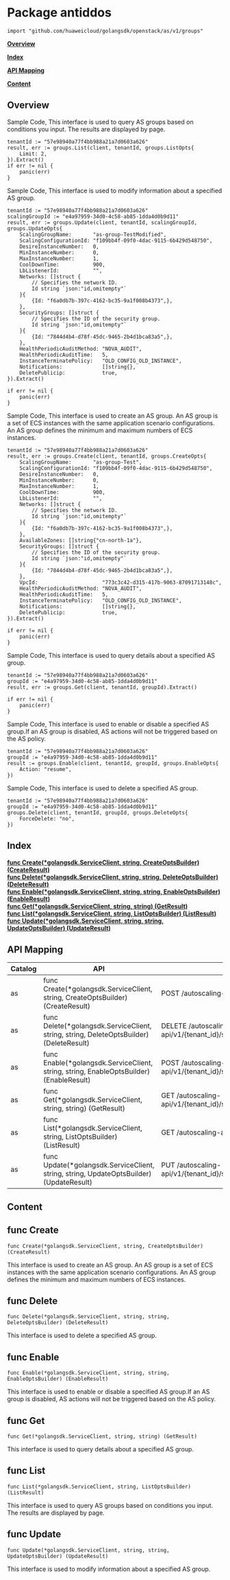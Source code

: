 # Package antiddos
    import "github.com/huaweicloud/golangsdk/openstack/as/v1/groups"
**[Overview](#overview)**  

**[Index](#index)**  

**[API Mapping](#api-mapping)**  

**[Content](#content)**  

## Overview


Sample Code, This interface is used to query AS groups based on conditions you input. The results are displayed by page.

    tenantId := "57e98940a77f4bb988a21a7d0603a626"
    result, err := groups.List(client, tenantId, groups.ListOpts{
        Limit: 2,
    }).Extract()
    if err != nil {
        panic(err)
    }
    
Sample Code, This interface is used to modify information about a specified AS group.

    
    tenantId := "57e98940a77f4bb988a21a7d0603a626"
    scalingGroupId := "e4a97959-34d0-4c58-ab85-1dda4d0b9d11"
    result, err := groups.Update(client, tenantId, scalingGroupId, groups.UpdateOpts{
        ScalingGroupName:       "as-group-TestModified",
        ScalingConfigurationId: "f109bb4f-09f0-4dac-9115-6b429d548750",
        DesireInstanceNumber:   0,
        MinInstanceNumber:      0,
        MaxInstanceNumber:      1,
        CoolDownTime:           900,
        LbListenerId:           "",
        Networks: []struct {
            // Specifies the network ID.
            Id string `json:"id,omitempty"`
        }{
            {Id: "f6a0db7b-397c-4162-bc35-9a1f008b4373",},
        },
        SecurityGroups: []struct {
            // Specifies the ID of the security group.
            Id string `json:"id,omitempty"`
        }{
            {Id: "7844d4b4-d78f-45dc-9465-2b4d1bca83a5",},
        },
        HealthPeriodicAuditMethod: "NOVA_AUDIT",
        HealthPeriodicAuditTime:   5,
        InstanceTerminatePolicy:   "OLD_CONFIG_OLD_INSTANCE",
        Notifications:             []string{},
        DeletePublicip:            true,
    }).Extract()
    
    if err != nil {
        panic(err)
    }
    
Sample Code, This interface is used to create an AS group. An AS group is a set of ECS instances with the same application scenario configurations. An AS group defines the minimum and maximum numbers of ECS instances.

    
    tenantId := "57e98940a77f4bb988a21a7d0603a626"
    result, err := groups.Create(client, tenantId, groups.CreateOpts{
        ScalingGroupName:       "as-group-Test",
        ScalingConfigurationId: "f109bb4f-09f0-4dac-9115-6b429d548750",
        DesireInstanceNumber:   0,
        MinInstanceNumber:      0,
        MaxInstanceNumber:      1,
        CoolDownTime:           900,
        LbListenerId:           "",
        Networks: []struct {
            // Specifies the network ID.
            Id string `json:"id,omitempty"`
        }{
            {Id: "f6a0db7b-397c-4162-bc35-9a1f008b4373",},
        },
        AvailableZones: []string{"cn-north-1a"},
        SecurityGroups: []struct {
            // Specifies the ID of the security group.
            Id string `json:"id,omitempty"`
        }{
            {Id: "7844d4b4-d78f-45dc-9465-2b4d1bca83a5",},
        },
        VpcId:                     "773c3c42-d315-417b-9063-87091713148c",
        HealthPeriodicAuditMethod: "NOVA_AUDIT",
        HealthPeriodicAuditTime:   5,
        InstanceTerminatePolicy:   "OLD_CONFIG_OLD_INSTANCE",
        Notifications:             []string{},
        DeletePublicip:            true,
    }).Extract()
    
    if err != nil {
        panic(err)
    }
    
    
Sample Code, This interface is used to query details about a specified AS group.

    
    tenantId := "57e98940a77f4bb988a21a7d0603a626"
    groupId := "e4a97959-34d0-4c58-ab85-1dda4d0b9d11"
    result, err := groups.Get(client, tenantId, groupId).Extract()
    
    if err != nil {
        panic(err)
    }
    
Sample Code, This interface is used to enable or disable a specified AS group.If an AS group is disabled, AS actions will not be triggered based on the AS policy.

    
    tenantId := "57e98940a77f4bb988a21a7d0603a626"
    groupId := "e4a97959-34d0-4c58-ab85-1dda4d0b9d11"
    result := groups.Enable(client, tenantId, groupId, groups.EnableOpts{
        Action: "resume",
    })
    
Sample Code, This interface is used to delete a specified AS group.

    
    tenantId := "57e98940a77f4bb988a21a7d0603a626"
    groupId := "e4a97959-34d0-4c58-ab85-1dda4d0b9d11"
    groups.Delete(client, tenantId, groupId, groups.DeleteOpts{
        ForceDelete: "no",
    })
## Index
**[func Create(*golangsdk.ServiceClient, string, CreateOptsBuilder) (CreateResult)](#func-create)**  
**[func Delete(*golangsdk.ServiceClient, string, string, DeleteOptsBuilder) (DeleteResult)](#func-delete)**  
**[func Enable(*golangsdk.ServiceClient, string, string, EnableOptsBuilder) (EnableResult)](#func-enable)**  
**[func Get(*golangsdk.ServiceClient, string, string) (GetResult)](#func-get)**  
**[func List(*golangsdk.ServiceClient, string, ListOptsBuilder) (ListResult)](#func-list)**  
**[func Update(*golangsdk.ServiceClient, string, string, UpdateOptsBuilder) (UpdateResult)](#func-update)**  
## API Mapping
|Catalog|API|EndPoint|
|----|---|--------|
|as|func Create(*golangsdk.ServiceClient, string, CreateOptsBuilder) (CreateResult)|POST /autoscaling-api/v1/{tenant_id}/scaling_group|
|as|func Delete(*golangsdk.ServiceClient, string, string, DeleteOptsBuilder) (DeleteResult)|DELETE /autoscaling-api/v1/{tenant_id}/scaling_group/{scaling_group_id}|
|as|func Enable(*golangsdk.ServiceClient, string, string, EnableOptsBuilder) (EnableResult)|POST /autoscaling-api/v1/{tenant_id}/scaling_group/{scaling_group_id}/action|
|as|func Get(*golangsdk.ServiceClient, string, string) (GetResult)|GET /autoscaling-api/v1/{tenant_id}/scaling_group/{scaling_group_id}|
|as|func List(*golangsdk.ServiceClient, string, ListOptsBuilder) (ListResult)|GET /autoscaling-api/v1/{tenant_id}/scaling_group|
|as|func Update(*golangsdk.ServiceClient, string, string, UpdateOptsBuilder) (UpdateResult)|PUT /autoscaling-api/v1/{tenant_id}/scaling_group/{scaling_group_id}|
## Content
## func Create
    func Create(*golangsdk.ServiceClient, string, CreateOptsBuilder) (CreateResult)  
This interface is used to create an AS group. An AS group is a set of ECS instances with the same application scenario configurations. An AS group defines the minimum and maximum numbers of ECS instances.
## func Delete
    func Delete(*golangsdk.ServiceClient, string, string, DeleteOptsBuilder) (DeleteResult)  
This interface is used to delete a specified AS group.
## func Enable
    func Enable(*golangsdk.ServiceClient, string, string, EnableOptsBuilder) (EnableResult)  
This interface is used to enable or disable a specified AS group.If an AS group is disabled, AS actions will not be triggered based on the AS policy.
## func Get
    func Get(*golangsdk.ServiceClient, string, string) (GetResult)  
This interface is used to query details about a specified AS group.
## func List
    func List(*golangsdk.ServiceClient, string, ListOptsBuilder) (ListResult)  
This interface is used to query AS groups based on conditions you input. The results are displayed by page.
## func Update
    func Update(*golangsdk.ServiceClient, string, string, UpdateOptsBuilder) (UpdateResult)  
This interface is used to modify information about a specified AS group.
